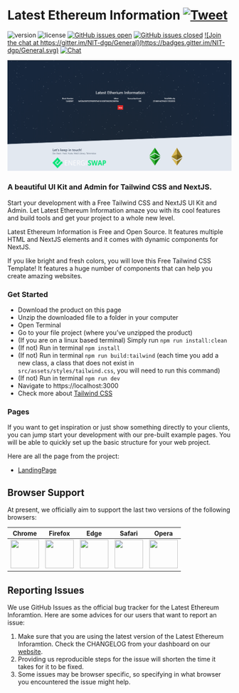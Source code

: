 # Latest Ethereum Information <a href="https://twitter.com/intent/tweet?url=https%3A%2F%2Fdemos.creative-tim.com%2Fnotus-nextjs%2F&text=Start%20your%20development%20with%20a%20Free%20Tailwind%20CSS%20and%20NextJS%20UI%20Kit%20and%20Admin.%20Let%20Notus%20NextJS%20amaze%20you%20with%20its%20cool%20features%20and%20build%20tools%20and%20get%20your%20project%20to%20a%20whole%20new%20level." target="_blank">![Tweet](https://img.shields.io/twitter/url/http/shields.io.svg?style=social&logo=twitter)</a>

![version](https://img.shields.io/badge/version-1.1.0-blue.svg) ![license](https://img.shields.io/badge/license-MIT-blue.svg) <a href="https://github.com/creativetimofficial/notus-nextjs/issues?q=is%3Aopen+is%3Aissue" target="_blank">![GitHub issues open](https://img.shields.io/github/issues/creativetimofficial/notus-nextjs.svg)</a> <a href="https://github.com/creativetimofficial/notus-nextjs/issues?q=is%3Aissue+is%3Aclosed" target="_blank">![GitHub issues closed](https://img.shields.io/github/issues-closed-raw/creativetimofficial/notus-nextjs.svg)</a> <a href="https://gitter.im/creative-tim-general/Lobby" target="_blank">![Join the chat at https://gitter.im/NIT-dgp/General](https://badges.gitter.im/NIT-dgp/General.svg)</a> <a href="https://discord.gg/E4aHAQy" target="_blank">![Chat](https://img.shields.io/badge/chat-on%20discord-7289da.svg)</a>

![Latest Ethereum Inforamtion](https://github.com/Spaceboy0621/latest-ethereum-information/blob/main/public/img/dashboard.png)

### A beautiful UI Kit and Admin for Tailwind CSS and NextJS.

Start your development with a Free Tailwind CSS and NextJS UI Kit and Admin. Let Latest Ethereum Information amaze you with its cool features and build tools and get your project to a whole new level.

Latest Ethereum Information is Free and Open Source. It features multiple HTML and NextJS elements and it comes with dynamic components for NextJS.

If you like bright and fresh colors, you will love this Free Tailwind CSS Template! It features a huge number of components that can help you create amazing websites.

### Get Started

- Download the product on this page
- Unzip the downloaded file to a folder in your computer
- Open Terminal
- Go to your file project (where you’ve unzipped the product)
- (If you are on a linux based terminal) Simply run `npm run install:clean`
- (If not) Run in terminal `npm install`
- (If not) Run in terminal `npm run build:tailwind` (each time you add a new class, a class that does not exist in `src/assets/styles/tailwind.css`, you will need to run this command)
- (If not) Run in terminal `npm run dev`
- Navigate to https://localhost:3000
- Check more about [Tailwind CSS](https://tailwindcss.com/?ref=creativetim)

### Pages

If you want to get inspiration or just show something directly to your clients,
you can jump start your development with our pre-built example pages. You will be able
to quickly set up the basic structure for your web project.

Here are all the page from the project:
- [LandingPage](https://github.com/Spaceboy0621/latest-ethereum-information)

## Browser Support

At present, we officially aim to support the last two versions of the following browsers:

| Chrome | Firefox | Edge | Safari | Opera |
|:---:|:---:|:---:|:---:|:---:|
| <img src="https://github.com/creativetimofficial/public-assets/blob/master/logos/chrome-logo.png?raw=true" width="64" height="64"> | <img src="https://raw.githubusercontent.com/creativetimofficial/public-assets/master/logos/firefox-logo.png" width="64" height="64"> | <img src="https://raw.githubusercontent.com/creativetimofficial/public-assets/master/logos/edge-logo.png" width="64" height="64"> | <img src="https://raw.githubusercontent.com/creativetimofficial/public-assets/master/logos/safari-logo.png" width="64" height="64"> | <img src="https://raw.githubusercontent.com/creativetimofficial/public-assets/master/logos/opera-logo.png" width="64" height="64"> |

## Reporting Issues

We use GitHub Issues as the official bug tracker for the Latest Ethereum Inforamtion. Here are some advices for our users that want to report an issue:

1. Make sure that you are using the latest version of the Latest Ethereum Inforamtion. Check the CHANGELOG from your dashboard on our <a href="https://github.com/Spaceboy0621/latest-ethereum-information" target="_blank">website</a>.
2. Providing us reproducible steps for the issue will shorten the time it takes for it to be fixed.
3. Some issues may be browser specific, so specifying in what browser you encountered the issue might help.